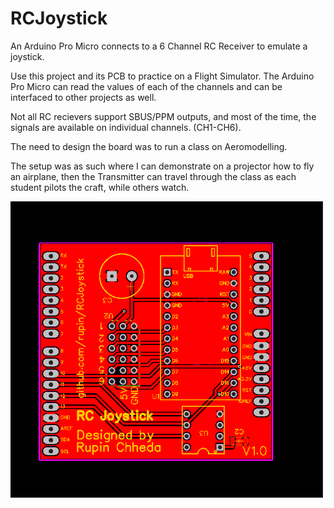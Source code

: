 # RCJoystick
An Arduino Pro Micro connects to a 6 Channel RC Receiver to emulate a joystick. 

Use this project and its PCB to practice on a Flight Simulator. The Arduino Pro Micro can read the values of each of the channels and can be interfaced to other projects as well. 

Not all RC recievers support SBUS/PPM outputs, and most of the time, the signals are available on individual channels. (CH1-CH6). 

The need to design the board was to run a class on Aeromodelling. 

The setup was as such where I can demonstrate on a projector how to fly an airplane, then the Transmitter can travel through the class as each student pilots the craft, while others watch. 

<img src="RC Joystick.png" width="500"/>


